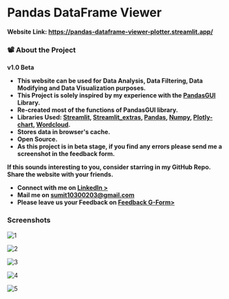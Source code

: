 # Pandas DataFrame Viewer

**Website Link: https://pandas-dataframe-viewer-plotter.streamlit.app/**

### :film_projector: About the Project
**v1.0 Beta**

* **This website can be used for Data Analysis, Data Filtering, Data Modifying and Data Visualization purposes.**
* **This Project is solely inspired by my experience with the [PandasGUI](https://github.com/adamerose/PandasGUI) Library.**
* **Re-created most of the functions of PandasGUI library.**
* **Libraries Used: [Streamlit](https://streamlit.io/), [Streamlit_extras](https://extras.streamlit.app/), [Pandas](https://pandas.pydata.org/), [Numpy](https://numpy.org/), [Plotly-chart](https://plotly.com/), [Wordcloud](https://amueller.github.io/word_cloud/).**
* **Stores data in browser's cache.**
* **Open Source.**
* **As this project is in beta stage, if you find any errors please send me a screenshot in the feedback form.**

**If this sounds interesting to you, consider starring in my GitHub Repo.**
**Share the website with your friends.**

* **Connect with me on [LinkedIn >](https://bit.ly/3DyD6cP)**            
* **Mail me on sumit10300203@gmail.com**
* **Please leave us your Feedback on [Feedback G-Form>](https://forms.gle/vzVN6h7FtwCn45hw6)**

### **Screenshots**

![1](https://github.com/sumit10300203/Pandas-DataFrame-Viewer/assets/66067910/53fb9d30-cb32-4aaa-87ff-1c91d1386751)

![2](https://github.com/sumit10300203/Pandas-DataFrame-Viewer/assets/66067910/469c5264-3c57-491a-afdb-c4f5128eda41)

![3](https://github.com/sumit10300203/Pandas-DataFrame-Viewer/assets/66067910/c9264584-ed75-4b54-a409-7d22c7b313c8)

![4](https://github.com/sumit10300203/Pandas-DataFrame-Viewer/assets/66067910/7baa4c09-18d4-4aa5-8dcb-08c454d1c83e)

![5](https://github.com/sumit10300203/Pandas-DataFrame-Viewer/assets/66067910/048c6f4a-d52b-4c0f-b249-35a84596cfa7)
